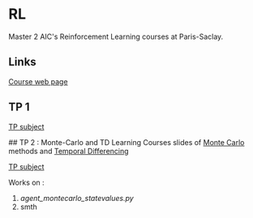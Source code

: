 # RL
Master 2 AIC's Reinforcement Learning courses at Paris-Saclay.

## Links
[Course web page](http://perso.ensta-paristech.fr/~stulp/aic/)


## TP 1 

[TP subject](http://perso.ensta-paristech.fr/~stulp/aic/dynamic_programming.pdf)


## TP 2 : Monte-Carlo and TD Learning
Courses slides of
[Monte Carlo](http://perso.ensta-paristech.fr/~stulp/aic/cours_monte_carlo.pdf)
methods and
[Temporal Differencing](http://perso.ensta-paristech.fr/~stulp/aic/cours_td.pdf)


[TP subject](http://perso.ensta-paristech.fr/~stulp/aic/monte_carlo_td.pdf)

Works on :
1. *agent_montecarlo_statevalues.py*
2. smth
